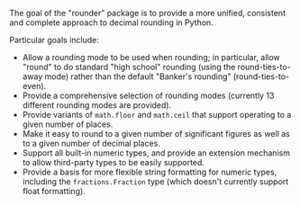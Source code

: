 The goal of the "rounder" package is to provide a more unified, consistent
and complete approach to decimal rounding in Python.

Particular goals include:

* Allow a rounding mode to be used when rounding; in particular, allow "round"
  to do standard "high school" rounding (using the round-ties-to-away mode)
  rather than the default "Banker's rounding" (round-ties-to-even).
* Provide a comprehensive selection of rounding modes (currently 13 different
  rounding modes are provided).
* Provide variants of `math.floor` and `math.ceil` that support operating to a given
  number of places.
* Make it easy to round to a given number of significant figures as well as to
  a given number of decimal places.
* Support all built-in numeric types, and provide an extension mechanism to allow
  third-party types to be easily supported.
* Provide a basis for more flexible string formatting for numeric types, including
  the `fractions.Fraction` type (which doesn't currently support float formatting).
